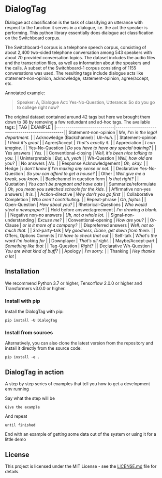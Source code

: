 # DialogTag

Dialogue act classification is the task of classifying an utterance with respect to the function it serves in a dialogue, i.e. the act the speaker is performing. This python library essentially does dialogue act classification on the Switchboard corpus.

The Switchboard-1 corpus is a telephone speech corpus, consisting of about 2,400 two-sided telephone conversation among 543 speakers with about 70 provided conversation topics. The dataset includes the audio files and the transcription files, as well as information about the speakers and the calls.
A subset of the Switchboard-1 corpus consisting of 1155 conversations was used. The resulting tags include dialogue acts like statement-non-opinion, acknowledge, statement-opinion, agree/accept, etc.

Annotated example:
>Speaker: A, Dialogue Act: Yes-No-Question, Utterance: So do you go to college right now?

The original dataset contained around 42 tags but here we brought them down to 38 by removing a few redundant and ad-hoc tags. The available tags:
| TAG                          | EXAMPLE                                           |
|------------------------------|---------------------------------------------------|
| Statement-non-opinion        | *Me, I'm in the legal department.*                |
| Acknowledge (Backchannel)    | *Uh-huh.*                                         |
| Statement-opinion            | *I think it's great*                              |
| Agree/Accept                 | *That's exactly it.*                              |
| Appreciation                 | *I can imagine.*                                  |
| Yes-No-Question              | *Do you have to have any special training?*       |
| Yes answers                  | *Yes.*                                            |
| Conventional-closing         | *Well, it's been nice talking to you.*            |
| Uninterpretable              | *But, uh, yeah*                                   |
| Wh-Question                  | *Well, how old are you?*                          |
| No answers                   | *No.*                                             |
| Response Acknowledgement     | *Oh, okay.*                                       |
| Hedge                        | *I don't know if I'm making any sense or not.*    |
| Declarative Yes-No-Question  | *So you can afford to get a house?*               |
| Other                        | *Well give me a break, you know.*                 |
| Backchannel in question form | *Is that right?*                                  |
| Quotation                    | *You can't be pregnant and have cats*             |
| Summarize/reformulate        | *Oh, you mean you switched schools for the kids.* |
| Affirmative non-yes answers  | *It is.*                                          |
| Action-directive             | *Why don't you go first*                          |
| Collaborative Completion     | *Who aren't contributing.*                        |
| Repeat-phrase                | *Oh, fajitas*                                     |
| Open-Question                | *How about you?*                                  |
| Rhetorical-Questions         | *Who would steal a newspaper?*                    |
| Hold before answer/agreement | *I'm drawing a blank.*                            |
| Negative non-no answers      | *Uh, not a whole lot.*                            |
| Signal-non-understanding     | *Excuse me?*                                      |
| Conventional-opening         | *How are you?*                                    |
| Or-Clause                    | *or is it more of a company?*                     |
| Dispreferred answers         | *Well, not so much that.*                         |
| 3rd-party-talk               | *My goodness, Diane, get down from there.*        |
| Offers, Options Commits      | *I'll have to check that out*                     |
| Self-talk                    | *What's the word I'm looking for*                 |
| Downplayer                   | *That's all right.*                               |
| Maybe/Accept-part            | *Something like that*                             |
| Tag-Question                 | *Right?*                                          |
| Declarative Wh-Question      | *You are what kind of buff?*                      |
| Apology                      | *I'm sorry.*                                      |
| Thanking                     | *Hey thanks a lot*                                |

## Installation

We recommend Python 3.7 or higher, Tensorflow 2.0.0 or higher and Transformers v3.0.0 or higher.

### Install with pip

Install the DialogTag with pip:

```
pip install -U DialogTag
```

### Install from sources

Alternatively, you can also clone the latest version from the repository and install it directly from the source code:

```
pip install -e .
```

## DialogTag in action

A step by step series of examples that tell you how to get a development env running

Say what the step will be

```
Give the example
```

And repeat

```
until finished
```

End with an example of getting some data out of the system or using it for a little demo

## License

This project is licensed under the MIT License - see the [LICENSE.md](LICENSE.md) file for details